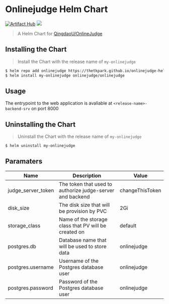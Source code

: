 # Onlinejudge Helm Chart
[![Artifact Hub](https://img.shields.io/endpoint?url=https://artifacthub.io/badge/repository/onlinejudge)](https://artifacthub.io/packages/search?repo=onlinejudge) ![](https://img.shields.io/github/v/tag/thetkpark/onlinejudge-helm-chart)

> A Helm Chart for [QingdaoU/OnlineJudge](https://github.com/QingdaoU/OnlineJudge)

## Installing the Chart

> Install the Chart with the release name of `my-onlinejudge`

```bash
$ helm repo add onlinejudge https://thetkpark.github.io/onlinejudge-helm-chart
$ helm install my-onlinejudge onlinejudge/onlinejudge
```

## Usage

The entrypoint to the web application is avaliable at `<release-name>-backend-srv` on port 8000

## Uninstalling the Chart

> Uninstall the Chart with the release name of `my-onlinejudge`

```bash
$ helm uninstall my-onlinejudge
```

## Paramaters

| Name               | Description                                               | Value           |
| ------------------ | --------------------------------------------------------- | --------------- |
| judge_server_token | The token that used to authorize judge-server and backend | changeThisToken |
| disk_size          | The disk size that will be provision by PVC               | 2Gi             |
| storage_class      | Name of the storage class that PV will be created on      | default         |
| postgres.db        | Database name that will be used to store data             | onlinejudge     |
| postgres.username  | Username of the Postgres database user                    | onlinejudge     |
| postgres.password  | Password of the Postgres database user                    | onlinejudge     |
